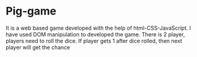 # Pig-game
It is a web based game developed with the help of html-CSS-JavaScript. I have used DOM manipulation to developed the game. There is 2 player, players need to roll the dice. If player gets 1 after dice rolled, then next player will get  the chance 
